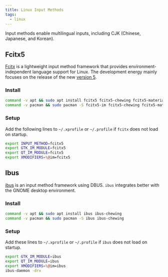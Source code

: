 ```yaml
---
title: Linux Input Methods
tags:
  - linux
---
```


Input methods enable multilingual inputs, including CJK (Chinese, Japanese, and Korean).

## Fcitx5

[Fcitx](https://wiki.archlinux.org/index.php/Fcitx) is a lightweight input method framework that provides environment-independent language support for Linux. The development energy mainly focuses on the release of the new [version 5](https://wiki.archlinux.org/index.php/Fcitx5).

### Install

```bash
command -v apt && sudo apt install fcitx5 fcitx5-chewing fcitx5-material-color
command -v pacman && sudo pacman -S fcitx5-im fcitx5-chewing fcitx5-material-color
```

### Setup

Add the following lines to `~/.xprofile` or `~/.profile` if `fcitx` does not load on startup.

```sh title="/etc/profile"
export INPUT_METHOD=fcitx5
export GTK_IM_MODULE=fcitx5
export QT_IM_MODULE=fcitx5
export XMODIFIERS=\@im=fcitx5
```

## Ibus

[ibus](https://github.com/ibus/ibus) is an input method framework using DBUS. `ibus` integrates better with the GNOME desktop environment.

### Install

```bash
command -v apt && sudo apt install ibus ibus-chewing
command -v pacman && sudo pacman -S ibus ibus-chewing
```

### Setup

Add these lines to `~/.xprofile` or `~/.profile` if `ibus` does not load on startup.

```sh title=".xprofile"
export GTK_IM_MODULE=ibus
export QT_IM_MODULE=ibus
export XMODIFIERS=\@im=ibus
ibus-daemon -drx
```
